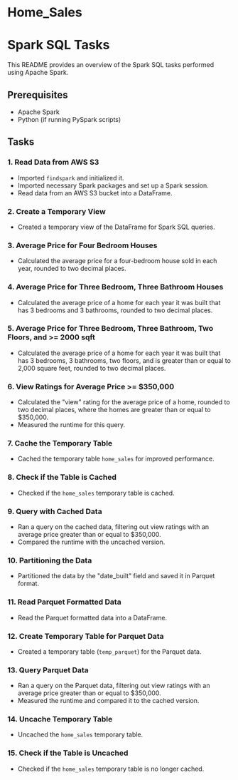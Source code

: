# Home_Sales

# Spark SQL Tasks

This README provides an overview of the Spark SQL tasks performed using Apache Spark.

## Prerequisites
- Apache Spark
- Python (if running PySpark scripts)

## Tasks

### 1. Read Data from AWS S3

- Imported `findspark` and initialized it.
- Imported necessary Spark packages and set up a Spark session.
- Read data from an AWS S3 bucket into a DataFrame.

### 2. Create a Temporary View

- Created a temporary view of the DataFrame for Spark SQL queries.

### 3. Average Price for Four Bedroom Houses

- Calculated the average price for a four-bedroom house sold in each year, rounded to two decimal places.

### 4. Average Price for Three Bedroom, Three Bathroom Houses

- Calculated the average price of a home for each year it was built that has 3 bedrooms and 3 bathrooms, rounded to two decimal places.

### 5. Average Price for Three Bedroom, Three Bathroom, Two Floors, and >= 2000 sqft

- Calculated the average price of a home for each year it was built that has 3 bedrooms, 3 bathrooms, two floors, and is greater than or equal to 2,000 square feet, rounded to two decimal places.

### 6. View Ratings for Average Price >= $350,000

- Calculated the "view" rating for the average price of a home, rounded to two decimal places, where the homes are greater than or equal to $350,000.
- Measured the runtime for this query.

### 7. Cache the Temporary Table

- Cached the temporary table `home_sales` for improved performance.

### 8. Check if the Table is Cached

- Checked if the `home_sales` temporary table is cached.

### 9. Query with Cached Data

- Ran a query on the cached data, filtering out view ratings with an average price greater than or equal to $350,000.
- Compared the runtime with the uncached version.

### 10. Partitioning the Data

- Partitioned the data by the "date_built" field and saved it in Parquet format.

### 11. Read Parquet Formatted Data

- Read the Parquet formatted data into a DataFrame.

### 12. Create Temporary Table for Parquet Data

- Created a temporary table (`temp_parquet`) for the Parquet data.

### 13. Query Parquet Data

- Ran a query on the Parquet data, filtering out view ratings with an average price greater than or equal to $350,000.
- Measured the runtime and compared it to the cached version.

### 14. Uncache Temporary Table

- Uncached the `home_sales` temporary table.

### 15. Check if the Table is Uncached

- Checked if the `home_sales` temporary table is no longer cached.


